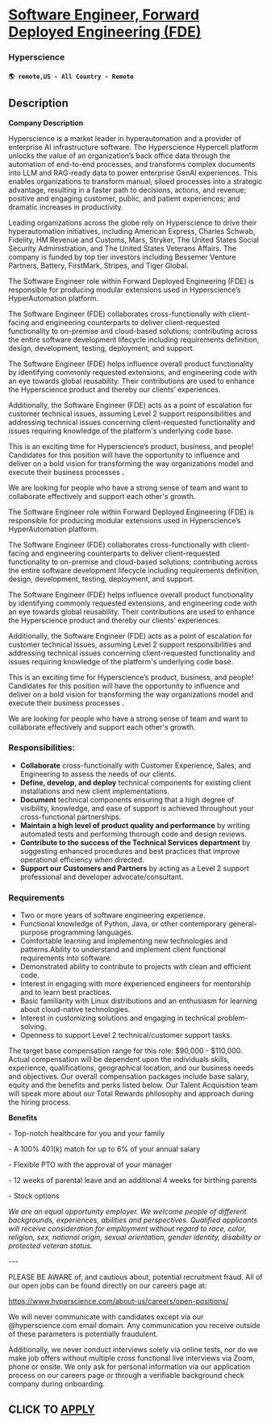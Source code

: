 # [Software Engineer, Forward Deployed Engineering (FDE)](https://www.remotewlb.com/apply/software-engineer-forward-deployed-engineering-fde)  
### Hyperscience  
#### `🌎 remote,US - All Country - Remote`  

## Description

 **Company Description**

Hyperscience is a market leader in hyperautomation and a provider of enterprise AI infrastructure software. The Hyperscience Hypercell platform unlocks the value of an organization’s back office data through the automation of end-to-end processes, and transforms complex documents into LLM and RAG-ready data to power enterprise GenAI experiences. This enables organizations to transform manual, siloed processes into a strategic advantage, resulting in a faster path to decisions, actions, and revenue; positive and engaging customer, public, and patient experiences; and dramatic increases in productivity.

  

Leading organizations across the globe rely on Hyperscience to drive their hyperautomation initiatives, including American Express, Charles Schwab, Fidelity, HM Revenue and Customs, Mars, Stryker, The United States Social Security Administration, and The United States Veterans Affairs. The company is funded by top tier investors including Bessemer Venture Partners, Battery, FirstMark, Stripes, and Tiger Global.

  

The Software Engineer role within Forward Deployed Engineering (FDE) is responsible for producing modular extensions used in Hyperscience’s HyperAutomation platform.

  

The Software Engineer (FDE) collaborates cross-functionally with client-facing and engineering counterparts to deliver client-requested functionality to on-premise and cloud-based solutions; contributing across the entire software development lifecycle including requirements definition, design, development, testing, deployment, and support.

  

The Software Engineer (FDE) helps influence overall product functionality by identifying commonly requested extensions, and engineering code with an eye towards global reusability. Their contributions are used to enhance the Hyperscience product and thereby our clients’ experiences.

  

Additionally, the Software Engineer (FDE) acts as a point of escalation for customer technical issues, assuming Level 2 support responsibilities and addressing technical issues concerning client-requested functionality and issues requiring knowledge of the platform's underlying code base.

This is an exciting time for Hyperscience’s product, business, and people! Candidates for this position will have the opportunity to influence and deliver on a bold vision for transforming the way organizations model and execute their business processes **.**

  

We are looking for people who have a strong sense of team and want to collaborate effectively and support each other's growth.

  

The Software Engineer role within Forward Deployed Engineering (FDE) is responsible for producing modular extensions used in Hyperscience’s HyperAutomation platform.

  

The Software Engineer (FDE) collaborates cross-functionally with client-facing and engineering counterparts to deliver client-requested functionality to on-premise and cloud-based solutions; contributing across the entire software development lifecycle including requirements definition, design, development, testing, deployment, and support.

  

The Software Engineer (FDE) helps influence overall product functionality by identifying commonly requested extensions, and engineering code with an eye towards global reusability. Their contributions are used to enhance the Hyperscience product and thereby our clients’ experiences.

  

Additionally, the Software Engineer (FDE) acts as a point of escalation for customer technical issues, assuming Level 2 support responsibilities and addressing technical issues concerning client-requested functionality and issues requiring knowledge of the platform's underlying code base.

This is an exciting time for Hyperscience’s product, business, and people! Candidates for this position will have the opportunity to influence and deliver on a bold vision for transforming the way organizations model and execute their business processes **.**

  

We are looking for people who have a strong sense of team and want to collaborate effectively and support each other's growth.

  

### Responsibilities:

*  **Collaborate** cross-functionally with Customer Experience, Sales, and Engineering to assess the needs of our clients.
*  **Define, develop, and deploy** technical components for existing client installations and new client implementations.
*  **Document** technical components ensuring that a high degree of visibility, knowledge, and ease of support is achieved throughout your cross-functional partnerships.
*  **Maintain a high level of product quality and performance** by writing automated tests and performing thorough code and design reviews.
*  **Contribute to the success of the Technical Services department** by suggesting enhanced procedures and best practices that improve operational efficiency when directed.
*  **Support our Customers and Partners** by acting as a Level 2 support professional and developer advocate/consultant.

  

### Requirements

* Two or more years of software engineering experience.
* Functional knowledge of Python, Java, or other contemporary general-purpose programming languages.
* Comfortable learning and implementing new technologies and patterns.Ability to understand and implement client functional requirements into software.
* Demonstrated ability to contribute to projects with clean and efficient code.
* Interest in engaging with more experienced engineers for mentorship and to learn best practices.
* Basic familiarity with Linux distributions and an enthusiasm for learning about cloud-native technologies.
* Interest in customizing solutions and engaging in technical problem-solving.
* Openness to support Level 2 technical/customer support tasks.

  

The target base compensation range for this role: $90,000 - $110,000. Actual compensation will be dependent upon the individuals skills, experience, qualifications, geographical location, and our business needs and objectives. Our overall compensation packages include base salary, equity and the benefits and perks listed below. Our Talent Acquisition team will speak more about our Total Rewards philosophy and approach during the hiring process.

  

 **Benefits**

\- Top-notch healthcare for you and your family

\- A 100% 401(k) match for up to 6% of your annual salary

\- Flexible PTO with the approval of your manager

\- 12 weeks of parental leave and an additional 4 weeks for birthing parents

\- Stock options

  

 _We are an equal opportunity employer. We welcome people of different backgrounds, experiences, abilities and perspectives. Qualified applicants will receive consideration for employment without regard to race, color, religion, sex, national origin, sexual orientation, gender identity, disability or protected veteran status._

  

\---

  

PLEASE BE AWARE of, and cautious about, potential recruitment fraud. All of our open jobs can be found directly on our careers page at:

https://www.hyperscience.com/about-us/careers/open-positions/

  

We will never communicate with candidates except via our @hyperscience.com email domain. Any communication you receive outside of these parameters is potentially fraudulent.

  

Additionally, we never conduct interviews solely via online tests, nor do we make job offers without multiple cross functional live interviews via Zoom, phone or onsite. We only ask for personal information via our application process on our careers page or through a verifiable background check company during onboarding.

  
## CLICK TO [APPLY](https://www.remotewlb.com/apply/software-engineer-forward-deployed-engineering-fde)

